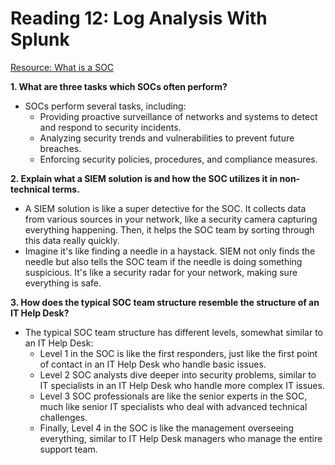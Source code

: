 # Reading 12: Log Analysis With Splunk

[Resource: What is a SOC](https://www.splunk.com/en_us/blog/learn/soc-security-operation-center.html?301=/en_us/data-insider/what-is-a-security-operations-center.html)

**1. What are three tasks which SOCs often perform?**
   - SOCs perform several tasks, including:
     - Providing proactive surveillance of networks and systems to detect and respond to security incidents.
     - Analyzing security trends and vulnerabilities to prevent future breaches.
     - Enforcing security policies, procedures, and compliance measures.

**2. Explain what a SIEM solution is and how the SOC utilizes it in non-technical terms.**
   - A SIEM solution is like a super detective for the SOC. It collects data from various sources in your network, like a security camera capturing everything happening. Then, it helps the SOC team by sorting through this data really quickly.
   - Imagine it's like finding a needle in a haystack. SIEM not only finds the needle but also tells the SOC team if the needle is doing something suspicious. It's like a security radar for your network, making sure everything is safe.

**3. How does the typical SOC team structure resemble the structure of an IT Help Desk?**
   - The typical SOC team structure has different levels, somewhat similar to an IT Help Desk:
     - Level 1 in the SOC is like the first responders, just like the first point of contact in an IT Help Desk who handle basic issues.
     - Level 2 SOC analysts dive deeper into security problems, similar to IT specialists in an IT Help Desk who handle more complex IT issues.
     - Level 3 SOC professionals are like the senior experts in the SOC, much like senior IT specialists who deal with advanced technical challenges.
     - Finally, Level 4 in the SOC is like the management overseeing everything, similar to IT Help Desk managers who manage the entire support team.